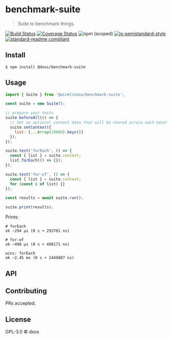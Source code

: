 # benchmark-suite
> Suite to benchmark things.

[![Build Status](https://travis-ci.com/dxos/benchmark-suite.svg?branch=master)](https://travis-ci.com/dxos/benchmark-suite)
[![Coverage Status](https://coveralls.io/repos/github/dxos/benchmark-suite/badge.svg?branch=master)](https://coveralls.io/github/dxos/benchmark-suite?branch=master)
![npm (scoped)](https://img.shields.io/npm/v/@dxos/benchmark-suite)
[![js-semistandard-style](https://img.shields.io/badge/code%20style-semistandard-brightgreen.svg?style=flat-square)](https://github.com/standard/semistandard)
[![standard-readme compliant](https://img.shields.io/badge/readme%20style-standard-brightgreen.svg?style=flat-square)](https://github.com/RichardLitt/standard-readme)

## Install

```
$ npm install @dxos/benchmark-suite
```

## Usage

```javascript
import { Suite } from '@wirelineio/benchmark-suite';

const suite = new Suite();

// prepare your tests
suite.beforeAll(() => {
  // Set an optional context data that will be shared across each benchmark test
  suite.setContext({
    list: [...Array(10000).keys()]
  });
});

suite.test('forEach', () => {
  const { list } = suite.context;
  list.forEach(() => {});
});

suite.test('for-of', () => {
  const { list } = suite.context;
  for (const i of list) {}
});

const results = await suite.run();

suite.print(results);
```

Prints:

```
# forEach
ok ~294 μs (0 s + 293701 ns)

# for-of
ok ~498 μs (0 s + 498171 ns)

wins: forEach
ok ~2.45 ms (0 s + 2449887 ns)
```

## API

## Contributing

PRs accepted.

## License

GPL-3.0 © dxos
